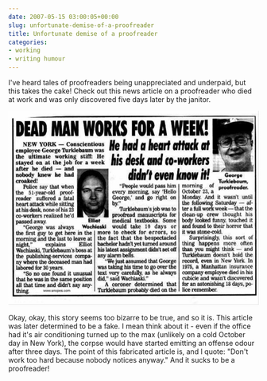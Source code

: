 ```yaml
---
date: 2007-05-15 03:00:05+00:00
slug: unfortunate-demise-of-a-proofreader
title: Unfortunate demise of a proofreader
categories:
- working
- writing humour
---
```


I've heard tales of proofreaders being unappreciated and underpaid, but this takes the cake! Check out this news article on a proofreader who died at work and was only discovered five days later by the janitor. 

![](/images/turkle%5B3%5D.jpg)

Okay, okay, this story seems too bizarre to be true, and so it is. This article was later determined to be a fake. I mean think about it - even if the office had it's air conditioning turned up to the max (unlikely on a cold October day in New York), the corpse would have started emitting an offense odour after three days. The point of this fabricated article is, and I quote: "Don't work too hard because nobody notices anyway." And it sucks to be a proofreader!
